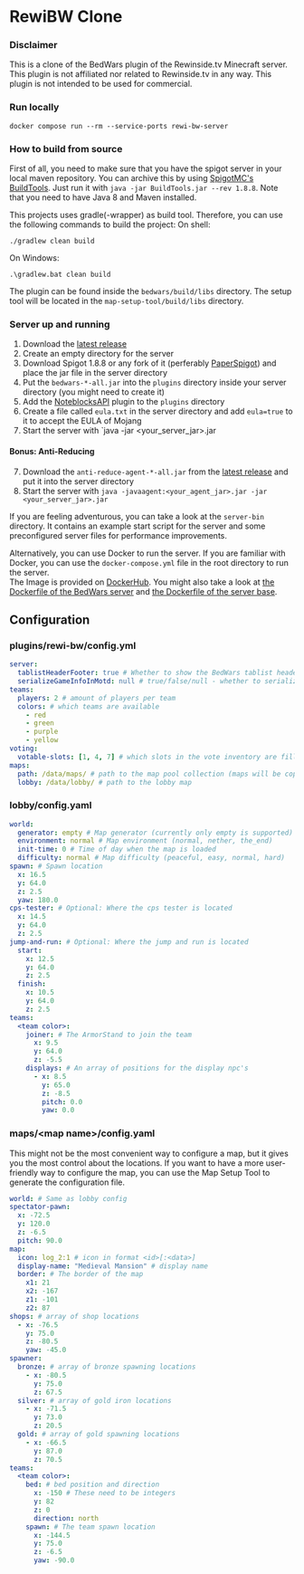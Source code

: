 # RewiBW Clone
### Disclaimer
This is a clone of the BedWars plugin of the Rewinside.tv Minecraft server. This plugin is not affiliated nor related to Rewinside.tv in any way. This plugin is not intended to be used for commercial.

### Run locally
```shell
docker compose run --rm --service-ports rewi-bw-server
```

### How to build from source
First of all, you need to make sure that you have the spigot server in your local maven repository.
You can archive this by using [SpigotMC's BuildTools](https://hub.spigotmc.org/jenkins/job/BuildTools/lastSuccessfulBuild/artifact/target/BuildTools.jar).
Just run it with `java -jar BuildTools.jar --rev 1.8.8`. Note that you need to have Java 8 and Maven installed.

This projects uses gradle(-wrapper) as build tool. Therefore, you can use the following commands to build the project:
On shell:
```shell
./gradlew clean build
```
On Windows:
```shell
.\gradlew.bat clean build
```

The plugin can be found inside the `bedwars/build/libs` directory. The setup tool will be located in the `map-setup-tool/build/libs` directory.

### Server up and running

1. Download the [latest release](https://github.com/Marfien/rewi-bw/releases/latest)
2. Create an empty directory for the server
3. Download Spigot 1.8.8 or any fork of it (perferably [PaperSpigot](https://api.papermc.io/v2/projects/paper/versions/1.8.8/builds/445/downloads/paper-1.8.8-445.jar)) and place the jar file in the server directory
4. Put the `bedwars-*-all.jar` into the `plugins` directory inside your server directory (you might need to create it)
5. Add the [NoteblocksAPI](https://jitpack.io/com/github/koca2000/NoteBlockAPI/1.6.2/NoteBlockAPI-1.6.2.jar) plugin to the `plugins` directory
6. Create a file called `eula.txt` in the server directory and add `eula=true` to it to accept the EULA of Mojang
7. Start the server with `java -jar <your_server_jar>.jar

#### Bonus: Anti-Reducing
7. Download the `anti-reduce-agent-*-all.jar` from the [latest release](https://github.com/Marfien/rewi-bw/releases/latest)
and put it into the server directory
8. Start the server with `java -javaagent:<your_agent_jar>.jar -jar <your_server_jar>.jar`

If you are feeling adventurous, you can take a look at the `server-bin` directory.
It contains an example start script for the server and some preconfigured server files for performance improvements.

Alternatively, you can use Docker to run the server. If you are familiar with Docker, you can use the `docker-compose.yml` file in the root directory to run the server. \
The Image is provided on [DockerHub](https://hub.docker.com/r/marfiens/rewibw-server).
You might also take a look at [the Dockerfile of the BedWars server](bedwars/Dockerfile) and [the Dockerfile of the server base](server-bin/Dockerfile).

## Configuration

### plugins/rewi-bw/config.yml
```yaml
server:
  tablistHeaderFooter: true # Whether to show the BedWars tablist header and footer
  serializeGameInfoInMotd: null # true/false/null - whether to serialize the game info in the MOTD. Null will use spigot's bungeecord option
teams:
  players: 2 # amount of players per team
  colors: # which teams are available
    - red
    - green
    - purple
    - yellow
voting:
  votable-slots: [1, 4, 7] # which slots in the vote inventory are filled with a map
maps:
  path: /data/maps/ # path to the map pool collection (maps will be copied to the server)
  lobby: /data/lobby/ # path to the lobby map
```

### lobby/config.yaml
```yaml
world:
  generator: empty # Map generator (currently only empty is supported)
  environment: normal # Map environment (normal, nether, the_end)
  init-time: 0 # Time of day when the map is loaded
  difficulty: normal # Map difficulty (peaceful, easy, normal, hard)
spawn: # Spawn location
  x: 16.5
  y: 64.0
  z: 2.5
  yaw: 180.0
cps-tester: # Optional: Where the cps tester is located
  x: 14.5
  y: 64.0
  z: 2.5
jump-and-run: # Optional: Where the jump and run is located
  start:
    x: 12.5
    y: 64.0
    z: 2.5
  finish:
    x: 10.5
    y: 64.0
    z: 2.5
teams:
  <team color>:
    joiner: # The ArmorStand to join the team
      x: 9.5
      y: 64.0
      z: -5.5
    displays: # An array of positions for the display npc's 
      - x: 8.5
        y: 65.0
        z: -8.5
        pitch: 0.0
        yaw: 0.0
```

### maps/\<map name>/config.yaml
This might not be the most convenient way to configure a map, but it gives you the most control about the locations.
If you want to have a more user-friendly way to configure the map, you can use the Map Setup Tool to generate the configuration file.

```yaml
world: # Same as lobby config
spectator-pawn:
  x: -72.5
  y: 120.0
  z: -6.5
  pitch: 90.0
map:
  icon: log_2:1 # icon in format <id>[:<data>]
  display-name: "Medieval Mansion" # display name
  border: # The border of the map
    x1: 21
    x2: -167
    z1: -101
    z2: 87
shops: # array of shop locations
  - x: -76.5
    y: 75.0
    z: -80.5
    yaw: -45.0
spawner:
  bronze: # array of bronze spawning locations
    - x: -80.5
      y: 75.0
      z: 67.5
  silver: # array of gold iron locations
    - x: -71.5
      y: 73.0
      z: 20.5
  gold: # array of gold spawning locations
    - x: -66.5
      y: 87.0
      z: 70.5
teams:
  <team color>:
    bed: # bed position and direction
      x: -150 # These need to be integers
      y: 82
      z: 0
      direction: north
    spawn: # The team spawn location
      x: -144.5
      y: 75.0
      z: -6.5
      yaw: -90.0
```
